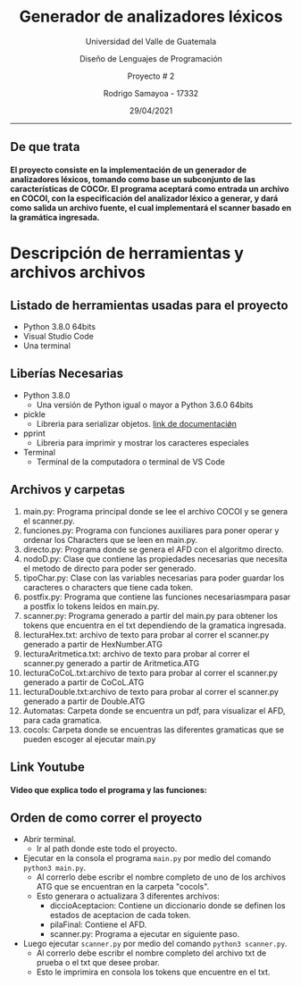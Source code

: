 <h1 align="center">
<br>
Generador de analizadores léxicos
</h1>

<p align="center">Universidad del Valle de Guatemala</p>
<p align="center">Diseño de Lenguajes de Programación</p>
<p align="center">Proyecto # 2</p>
<p align="center">Rodrigo Samayoa - 17332</p>
<p align="center">29/04/2021</p>

<hr />

## De que trata

<h4>El proyecto consiste en la implementación de un generador de analizadores léxicos, tomando como base un subconjunto de las características de COCOr. El programa aceptará como entrada un archivo en COCOl, con la especificación del analizador léxico a generar, y dará como salida un archivo fuente, el cual implementará el scanner basado en la gramática ingresada.<h4>

# Descripción de herramientas  y archivos archivos

## Listado de herramientas usadas para el proyecto

- Python 3.8.0 64bits
- Visual Studio Code
- Una terminal

## Liberías Necesarias

- Python 3.8.0
  - Una versión de Python igual o mayor a Python 3.6.0 64bits
- pickle
  - Libreria para serializar objetos. [link de documentaciǿn](https://docs.python.org/3/library/pickle.html)
- pprint
  - Libreria para imprimir y mostrar los caracteres especiales
- Terminal
  - Terminal de la computadora o terminal de VS Code

## Archivos y carpetas
1. main.py: Programa principal donde se lee el archivo COCOl y se genera el scanner.py.
2. funciones.py: Programa con funciones auxiliares para poner operar y ordenar los Characters que se leen en main.py.
3. directo.py: Programa donde se genera el AFD con el algoritmo directo.
4. nodoD.py: Clase que contiene las propiedades necesarias que necesita el metodo de directo para poder ser generado.
5. tipoChar.py: Clase con las variables necesarias para poder guardar los caracteres o characters que tiene cada token.
6. postfix.py: Programa que contiene las funciones necesariasmpara pasar a postfix lo tokens leídos en main.py.
7. scanner.py: Programa generado a partir del main.py para obtener los tokens que encuentra en el txt dependiendo de la gramatica ingresada.
8. lecturaHex.txt: archivo de texto para probar al correr el scanner.py generado a partir de HexNumber.ATG
9. lecturaAritmetica.txt: archivo de texto para probar al correr el scanner.py generado a partir de Aritmetica.ATG
10. lecturaCoCoL.txt:archivo de texto para probar al correr el scanner.py generado a partir de CoCoL.ATG
11. lecturaDouble.txt:archivo de texto para probar al correr el scanner.py generado a partir de Double.ATG
12. Automatas: Carpeta donde se encuentra un pdf, para visualizar el AFD, para cada gramatica.
10. cocols: Carpeta donde se encuentras las diferentes gramaticas que se pueden escoger al ejecutar main.py

## Link Youtube
#### Video que explica todo el programa y las funciones:

## Orden de como correr el proyecto

- Abrir terminal.
    - Ir al path donde este todo el proyecto.
- Ejecutar en la consola el programa `main.py` por medio del comando `python3 main.py`.
    - Al correrlo debe escribr el nombre completo de uno de los archivos ATG que se encuentran en la carpeta "cocols".
    - Esto generara o actualizara 3 diferentes archivos:
        - diccioAceptacion: Contiene un diccionario donde se definen los estados de aceptacion de cada token.
        - pilaFinal: Contiene el AFD.
        - scanner.py: Programa a ejecutar en siguiente paso.
- Luego ejecutar `scanner.py` por medio del comando `python3 scanner.py`.
    - Al correrlo debe escribr el nombre completo del archivo txt de prueba o el txt que desee probar.
    - Esto le imprimira en consola los tokens que encuentre en el txt.
